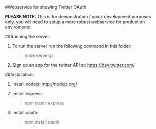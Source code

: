 #Webservice for showing Twitter OAuth

__PLEASE NOTE:__ This is for demonstration / quick development purposes only, you will need to setup a more robust webservice for production enviroments.


##Running the server:

1. To run the server run the following command in this folder:

	> node server.js

2. Sign up an app for the twitter API at: https://dev.twitter.com/


##Installation:

1. Install nodejs: http://nodejs.org/

2. Install express:

	> npm install express

3. Install oauth:

	> npm install oauth